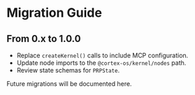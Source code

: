 # Migration Guide

## From 0.x to 1.0.0
- Replace `createKernel()` calls to include MCP configuration.
- Update node imports to the `@cortex-os/kernel/nodes` path.
- Review state schemas for `PRPState`.

Future migrations will be documented here.
